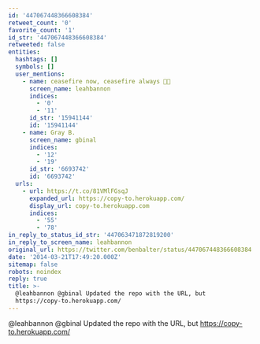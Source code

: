 ```yaml
---
id: '447067448366608384'
retweet_count: '0'
favorite_count: '1'
id_str: '447067448366608384'
retweeted: false
entities:
  hashtags: []
  symbols: []
  user_mentions:
    - name: ceasefire now, ceasefire always 🍞🌹
      screen_name: leahbannon
      indices:
        - '0'
        - '11'
      id_str: '15941144'
      id: '15941144'
    - name: Gray B.
      screen_name: gbinal
      indices:
        - '12'
        - '19'
      id_str: '6693742'
      id: '6693742'
  urls:
    - url: https://t.co/81VMlFGsqJ
      expanded_url: https://copy-to.herokuapp.com/
      display_url: copy-to.herokuapp.com
      indices:
        - '55'
        - '78'
in_reply_to_status_id_str: '447063471872819200'
in_reply_to_screen_name: leahbannon
original_url: https://twitter.com/benbalter/status/447067448366608384
date: '2014-03-21T17:49:20.000Z'
sitemap: false
robots: noindex
reply: true
title: >-
  @leahbannon @gbinal Updated the repo with the URL, but
  https://copy-to.herokuapp.com/
---
```


@leahbannon @gbinal Updated the repo with the URL, but https://copy-to.herokuapp.com/